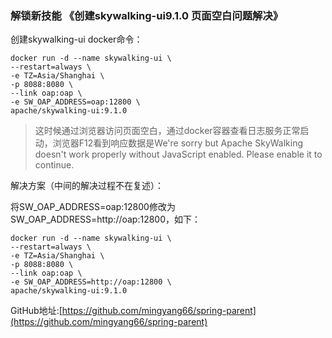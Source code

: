 ### 解锁新技能 《创建skywalking-ui9.1.0 页面空白问题解决》

创建skywalking-ui docker命令：

```
docker run -d --name skywalking-ui \
--restart=always \
-e TZ=Asia/Shanghai \
-p 8088:8080 \
--link oap:oap \
-e SW_OAP_ADDRESS=oap:12800 \
apache/skywalking-ui:9.1.0
```

> 这时候通过浏览器访问页面空白，通过docker容器查看日志服务正常启动，浏览器F12看到响应数据是We're sorry but Apache SkyWalking doesn't work properly without JavaScript enabled. Please enable it to continue.

解决方案（中间的解决过程不在复述）：

将SW_OAP_ADDRESS=oap:12800修改为SW_OAP_ADDRESS=http://oap:12800，如下：

```
docker run -d --name skywalking-ui \
--restart=always \
-e TZ=Asia/Shanghai \
-p 8088:8080 \
--link oap:oap \
-e SW_OAP_ADDRESS=http://oap:12800 \
apache/skywalking-ui:9.1.0
```



GitHub地址:[https://github.com/mingyang66/spring-parent](https://github.com/mingyang66/spring-parent)
